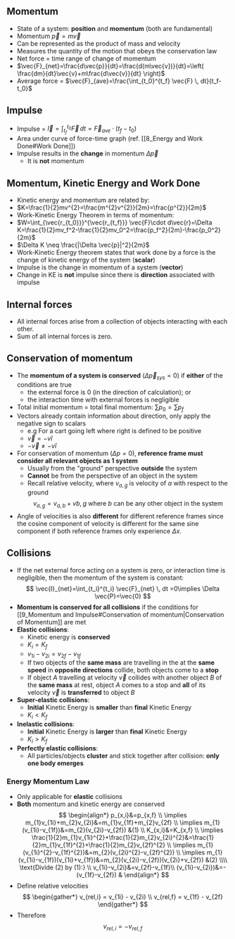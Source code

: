 ## Momentum
- State of a system: **position** and **momentum** (both are fundamental)
- Momentum $\vec{p}=m\vec{v}$
- Can be represented as the product of mass and velocity
- Measures the quantity of the motion that obeys the conservation law
- Net force = time range of change of momentum
- $\vec{F}_{net}=\frac{d\vec{p}}{dt}=\frac{d(m\vec{v})}{dt}=\left( \frac{dm}{dt}\vec{v}+m\frac{d\vec{v}}{dt} \right)$
- Average force = $\vec{F}_{ave}=\frac{\int_{t_0}^{t_f} \vec{F} \, dt}{t_f-t_0}$
## Impulse
- Impulse = $\vec{I}=\int_{t_f}^{t_0} \vec{F} \, dt=\vec{F}_{ave}\cdot(t_f-t_0)$
- Area under curve of force-time graph (ref. [[8_Energy and Work Done#Work Done]])
- Impulse results in the **change** in momentum $\Delta \vec{p}$
	- It is **not** momentum
## Momentum, Kinetic Energy and Work Done
- Kinetic energy and momentum are related by:
- $K=\frac{1}{2}mv^{2}=\frac{m^{2}v^{2}}{2m}=\frac{p^{2}}{2m}$
- Work-Kinetic Energy Theorem in terms of momentum:
- $W=\int_{\vec{r_{t_0}}}^{\vec{r_{t_f}}} \vec{F}\cdot d\vec{r}=\Delta K=\frac{1}{2}mv_f^2-\frac{1}{2}mv_0^2=\frac{p_f^2}{2m}-\frac{p_0^2}{2m}$
- $\Delta K \neq \frac{|\Delta \vec{p}|^2}{2m}$
- Work‐Kinetic Energy theorem states that work done by a force is the change of kinetic energy of the system (**scalar**)
- Impulse is the change in momentum of a system (**vector**)
- Change in KE is **not** impulse since there is **direction** associated with impulse
## Internal forces
- All internal forces arise from a collection of objects interacting with each other.
- Sum of all internal forces is zero.
## Conservation of momentum
- The **momentum of a system is conserved** ($\Delta \vec{p}_{sys} = 0$) if **either** of the conditions are true
	- the external force is 0 (in the direction of calculation); or
	- the interaction time with external forces is negligible
- Total initial momentum = total final momentum: $\sum p_0=\sum p_f$
- Vectors already contain information about direction, only apply the negative sign to scalars
	- e.g For a cart going left where right is defined to be positive
	- $\vec{v} = -v\hat{i}$
	- $-\vec{v} \neq -v\hat{i}$
- For conservation of momentum ($\Delta p = 0$), **reference frame must consider all relevant objects as 1 system**
	- Usually from the "ground" perspective **outside** the system
	- **Cannot** be from the perspective of an object in the system
	- Recall relative velocity, where $v_{a,g}$ is velocity of $a$ with respect to the ground
$$v_{a,g} = v_{a,b} + v{b,g} \text{ where } b \text{ can be any other object in the system}$$
- Angle of velocities is also **different** for different reference frames since the cosine component of velocity is different for the same sine component if both reference frames only experience $\Delta x$.
## Collisions
- If the net external force acting on a system is zero, or interaction time is negligible, then the momentum of the system is constant:
$$
\vec{I}_{net}=\int_{t_i}^{t_i} \vec{F}_{net} \, dt =0\implies \Delta \vec{P}=\vec{0}
$$
- **Momentum is conserved for all collisions** if the conditions for [[9_Momentum and Impulse#Conservation of momentum|Conservation of Momentum]] are met
- **Elastic collisions**: 
	- Kinetic energy is **conserved**
	- $K_i = K_f$
	- $v_{1i}-v_{2i}=v_{2f}-v_{1f}$
	- If two objects of the **same mass** are travelling in the at the **same speed** in **opposite directions** collide, both objects come to a **stop**
	- If object $A$ travelling at velocity $\vec{v}$ collides with another object $B$ of the **same mass** at rest, object $A$ comes to a stop and **all** of its velocity $\vec{v}$ is **transferred** to object $B$
- **Super-elastic collisions**: 
	- **Initial** Kinetic Energy is **smaller** than **final** Kinetic Energy
	- $K_i < K_f$
- **Inelastic collisions**: 
	- **Initial** Kinetic Energy is **larger** than **final** Kinetic Energy
	- $K_i > K_f$
- **Perfectly elastic collisions**: 
	- All particles/objects **cluster** and stick together after collision: **only one body emerges**
### Energy Momentum Law
- Only applicable for **elastic** collisions
- **Both** momentum and kinetic energy are conserved
$$
\begin{align*}
p_{x,i}&=p_{x,f} \\
\implies m_{1}v_{1i}+m_{2}v_{2i}&=m_{1}v_{1f}+m_{2}v_{2f} \\
\implies m_{1}(v_{1i}-v_{1f})&=m_{2}(v_{2i}-v_{2f}) &(1) \\
K_{x,i}&=K_{x,f} \\
\implies \frac{1}{2}m_{1}v_{1i}^{2}+\frac{1}{2}m_{2}v_{2i}^{2}&=\frac{1}{2}m_{1}v_{1f}^{2}+\frac{1}{2}m_{2}v_{2f}^{2} \\
\implies m_{1}(v_{1i}^{2}-v_{1f}^{2})&=m_{2}(v_{2i}^{2}-v_{2f}^{2}) \\
\implies m_{1}(v_{1i}-v_{1f})(v_{1i}+v_{1f})&=m_{2}(v_{2i}-v_{2f})(v_{2i}+v_{2f}) &(2) \\\\
\text{Divide (2) by (1):} \\
v_{1i}-v_{2i}&=v_{2f}-v_{1f}\\
(v_{1i}-v_{2i})&=-(v_{1f}-v_{2f}) &
\end{align*}
$$
- Define relative velocities
$$
\begin{gather*}
v_{rel,i} = v_{1i} - v_{2i} \\
v_{rel,f} = v_{1f} - v_{2f}
\end{gather*}
$$
- Therefore
$$
v_{rel,i} = -v_{rel,f}
$$